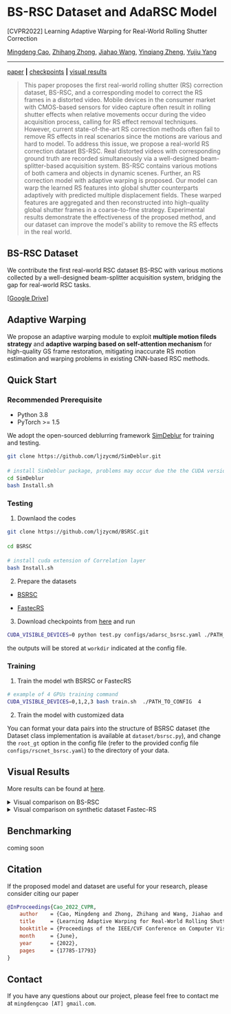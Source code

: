 # BS-RSC Dataset and AdaRSC Model

[CVPR2022] Learning Adaptive Warping for Real-World Rolling Shutter Correction

[Mingdeng Cao](https://github.com/ljzycmd), [Zhihang Zhong](https://zzh-tech.github.io/), [Jiahao Wang](https://scholar.google.com/citations?user=QjVR3UUAAAAJ), [Yinqiang Zheng](https://scholar.google.com/citations?user=JD-5DKcAAAAJ), [Yujiu Yang](https://scholar.google.com/citations?user=4gH3sxsAAAAJ)

---

[paper](https://arxiv.org/abs/2204.13886v1) **|** [checkpoints](https://github.com/ljzycmd/BSRSC/releases/tag/v1.0.0) **|** [visual results](https://github.com/ljzycmd/BSRSC/releases/tag/v1.0.0)

> This paper proposes the first real-world rolling shutter (RS) correction dataset, BS-RSC, and a corresponding model to correct the RS frames in a distorted video. Mobile devices in the consumer market with CMOS-based sensors for video capture often result in rolling shutter effects when relative movements occur during the video acquisition process, calling for RS effect removal techniques. However, current state-of-the-art RS correction methods often fail to remove RS effects in real scenarios since the motions are various and hard to model. To address this issue, we propose a real-world RS correction dataset BS-RSC. Real distorted videos with corresponding ground truth are recorded simultaneously via a well-designed beam-splitter-based acquisition system. BS-RSC contains various motions of both camera and objects in dynamic scenes. Further, an RS correction model with adaptive warping is proposed. Our model can warp the learned RS features into global shutter counterparts adaptively with predicted multiple displacement fields. These warped features are aggregated and then reconstructed into high-quality global shutter frames in a coarse-to-fine strategy. Experimental results demonstrate the effectiveness of the proposed method, and our dataset can improve the model's ability to remove the RS effects in the real world.

## BS-RSC Dataset

We contribute the first real-world RSC dataset BS-RSC with various motions collected by a well-designed beam-splitter acquisition system, bridging the gap for real-world RSC tasks.

[[Google Drive](https://drive.google.com/file/d/1Yp0kZJ6LGBmt1_kx92PtXaoJo6W2r9mW/view?usp=sharing)]

## Adaptive Warping

We propose an adaptive warping module to exploit **multiple motion fileds strategy** and **adaptive warping based on self-attention mechanism** for high-quality GS frame restoration, mitigating inaccurate RS motion estimation and warping problems in existing CNN-based RSC methods.

## Quick Start

### Recommended Prerequisite

* Python 3.8
* PyTorch >= 1.5

We adopt the open-sourced deblurring framework [SimDeblur](https://github.com/ljzycmd/SimDeblur) for training and testing.

```bash
git clone https://github.com/ljzycmd/SimDeblur.git

# install SimDeblur package, problems may occur due the the CUDA version, please check
cd SimDeblur
bash Install.sh
```

### Testing

1. Downlaod the codes

```bash
git clone https://github.com/ljzycmd/BSRSC.git

cd BSRSC

# install cuda extension of Correlation layer
bash Install.sh
```

2. Prepare the datasets

* [BSRSC](https://drive.google.com/file/d/1Yp0kZJ6LGBmt1_kx92PtXaoJo6W2r9mW/view?usp=sharing)

* [FastecRS](https://github.com/ethliup/DeepUnrollNet)

3. Download checkpoints from [here](https://github.com/ljzycmd/BSRSC/releases/tag/v1.0.0) and run

```bash
CUDA_VISIBLE_DEVICES=0 python test.py configs/adarsc_bsrsc.yaml ./PATH_TO_CKPT 
```

the outputs will be stored at ``workdir`` indicated at the config file.

### Training

1. Train the model wth BSRSC or FastecRS

```bash
# example of 4 GPUs training command
CUDA_VISIBLE_DEVICES=0,1,2,3 bash train.sh  ./PATH_TO_CONFIG  4
```

2. Train the model with customized data

You can format your data pairs into the structure of BSRSC dataset (the Dataset class implementation is available at `dataset/bsrsc.py`), and change the `root_gt` option in the config file (refer to the provided config file `configs/rscnet_bsrsc.yaml`) to the directory of your data.

## Visual Results

More results can be found at [here](https://github.com/ljzycmd/BSRSC/releases/tag/v1.0.0).

<details>
    <summary>Visual comparison on BS-RSC</summary>
    <img src="./docs/results_on_bsrsc.png">
</details>

<details>
    <summary>Visual comparison on synthetic dataset Fastec-RS</summary>
    <img src="./docs/results_on_fastecrs.png">
</details>


## Benchmarking

coming soon

## Citation

If the proposed model and dataset are useful for your research, please consider citing our paper

```bibtex
@InProceedings{Cao_2022_CVPR,
    author    = {Cao, Mingdeng and Zhong, Zhihang and Wang, Jiahao and Zheng, Yinqiang and Yang, Yujiu},
    title     = {Learning Adaptive Warping for Real-World Rolling Shutter Correction},
    booktitle = {Proceedings of the IEEE/CVF Conference on Computer Vision and Pattern Recognition (CVPR)},
    month     = {June},
    year      = {2022},
    pages     = {17785-17793}
}
```

## Contact

If you have any questions about our project, please feel free to contact me at `mingdengcao [AT] gmail.com`.
